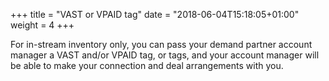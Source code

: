 +++
title = "VAST or VPAID tag"
date = "2018-06-04T15:18:05+01:00"
weight = 4
+++

For in-stream inventory only, you can pass your demand partner account manager a VAST and/or VPAID tag, or tags, and your account manager will be able to make your connection and deal arrangements with you.